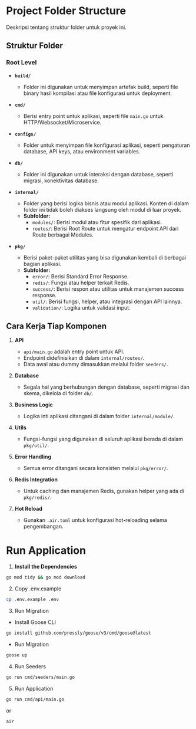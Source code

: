# **Project Folder Structure**

Deskripsi tentang struktur folder untuk proyek ini.

## **Struktur Folder**

### **Root Level**

- **`build/`**
  - Folder ini digunakan untuk menyimpan artefak build, seperti file binary hasil kompilasi atau file konfigurasi untuk deployment.
- **`cmd/`**

  - Berisi entry point untuk aplikasi, seperti file `main.go` untuk HTTP/Websocket/Microservice.

- **`configs/`**

  - Folder untuk menyimpan file konfigurasi aplikasi, seperti pengaturan database, API keys, atau environment variables.

- **`db/`**

  - Folder ini digunakan untuk interaksi dengan database, seperti migrasi, konektivitas database.

- **`internal/`**

  - Folder yang berisi logika bisnis atau modul aplikasi. Konten di dalam folder ini tidak boleh diakses langsung oleh modul di luar proyek.
  - **Subfolder:**
    - `modules/`: Berisi modul atau fitur spesifik dari aplikasi.
    - `routes/`: Berisi Root Route untuk mengatur endpoint API dari Route berbagai Modules.

- **`pkg/`**

  - Berisi paket-paket utilitas yang bisa digunakan kembali di berbagai bagian aplikasi.
  - **Subfolder:**
    - `error/`: Berisi Standard Error Response.
    - `redis/`: Fungsi atau helper terkait Redis.
    - `success/`: Berisi respon atau utilitas untuk manajemen success response.
    - `util/`: Berisi fungsi, helper, atau integrasi dengan API lainnya.
    - `validation/`: Logika untuk validasi input.

## **Cara Kerja Tiap Komponen**

1. **API**

   - `api/main.go` adalah entry point untuk API.
   - Endpoint didefinisikan di dalam `internal/routes/`.
   - Data awal atau dummy dimasukkan melalui folder `seeders/`.

2. **Database**

   - Segala hal yang berhubungan dengan database, seperti migrasi dan skema, dikelola di folder `db/`.

3. **Business Logic**

   - Logika inti aplikasi ditangani di dalam folder `internal/module/`.

4. **Utils**

   - Fungsi-fungsi yang digunakan di seluruh aplikasi berada di dalam `pkg/util/`.

5. **Error Handling**

   - Semua error ditangani secara konsisten melalui `pkg/error/`.

6. **Redis Integration**

   - Untuk caching dan manajemen Redis, gunakan helper yang ada di `pkg/redis/`.

7. **Hot Reload**
   - Gunakan `.air.toml` untuk konfigurasi hot-reloading selama pengembangan.

# Run Application

1. **Install the Dependencies**

```bash
go mod tidy && go mod download
```

2. Copy .env.example

```bash
cp .env.example .env
```

3. Run Migration

- Install Goose CLI

```bash
go install github.com/pressly/goose/v3/cmd/goose@latest
```

- Run Migration

```bash
goose up
```

4. Run Seeders

```bash
go run cmd/seeders/main.go
```

5. Run Application

```bash
go run cmd/api/main.go
```

or

```bash
air
```
